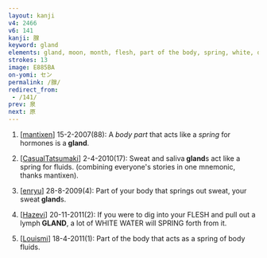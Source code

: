 ```yaml
---
layout: kanji
v4: 2466
v6: 141
kanji: 腺
keyword: gland
elements: gland, moon, month, flesh, part of the body, spring, white, dove, water
strokes: 13
image: E885BA
on-yomi: セン
permalink: /腺/
redirect_from:
 - /141/
prev: 泉
next: 原
---
```


1) [<a href="http://kanji.koohii.com/profile/mantixen">mantixen</a>] 15-2-2007(88): A <em>body part</em> that acts like a <em>spring</em> for hormones is a<strong> gland</strong>.

2) [<a href="http://kanji.koohii.com/profile/CasualTatsumaki">CasualTatsumaki</a>] 2-4-2010(17): Sweat and saliva<strong> gland</strong>s act like a spring for fluids. (combining everyone&#039;s stories in one mnemonic, thanks mantixen).

3) [<a href="http://kanji.koohii.com/profile/enryu">enryu</a>] 28-8-2009(4): Part of your body that springs out sweat, your sweat<strong> gland</strong>s.

4) [<a href="http://kanji.koohii.com/profile/Hazevi">Hazevi</a>] 20-11-2011(2): If you were to dig into your FLESH and pull out a lymph<strong> GLAND</strong>, a lot of WHITE WATER will SPRING forth from it.

5) [<a href="http://kanji.koohii.com/profile/Louismi">Louismi</a>] 18-4-2011(1): Part of the body that acts as a spring of body fluids.

